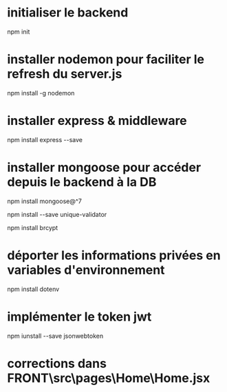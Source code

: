 # initialiser le backend 
npm init

# installer nodemon pour faciliter le refresh du server.js
npm install -g nodemon

# installer express & middleware
npm install express --save


# installer mongoose pour accéder depuis le backend à la DB
<!-- Mongoose facilite les interactions entre Express et MongoDB -->
npm install mongoose@^7
<!-- pour la gestion des erreurs en cas d'utilisation du même email -->
npm install --save unique-validator
<!-- chiffrement des mots de passe utilsiateur -->
npm install brcypt


# déporter les informations privées en variables d'environnement
npm install dotenv

# implémenter le token jwt
npm iunstall --save jsonwebtoken


# corrections dans FRONT\src\pages\Home\Home.jsx
<!-- ajout header+jwt -->